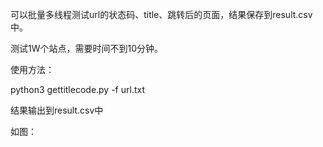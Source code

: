 可以批量多线程测试url的状态码、title、跳转后的页面，结果保存到result.csv中。  

测试1W个站点，需要时间不到10分钟。  

使用方法：  

python3 gettitlecode.py -f url.txt  

结果输出到result.csv中  

如图：  



